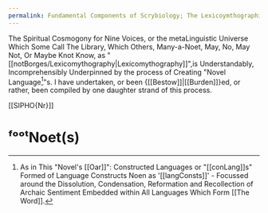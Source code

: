 ```yaml
---
permalink: Fundamental Components of Scrybiology; The Lexicoymthographic Field of misenacroLang Creation.
---
```


The Spiritual Cosmogony for Nine Voices, or the metaLinguistic Universe Which Some Call The Library, Which Others, Many-a-Noet, May, No, May Not, Or Maybe Knot Know, as "[[notBorges/Lexicomythography|Lexicomythography]]",is Understandably, Incomprehensibly Underpinned by the process of Creating "Novel Language[^n]"s. I have undertaken, or been {[[Bestow]]|[[Burden]]}ed, or rather, been compiled by one daughter strand of this process. 









[[SIPHO{Nr}]]
# ᶠᵒᵒᵗNoet(s)

[^n]: As in This "Novel's [[Oar]]": Constructed Languages or "[[conLang]]s" Formed of Language Constructs Noen as '[[langConsts]]' - Focussed around the Dissolution, Condensation, Reformation and Recollection of Archaic Sentiment Embedded within All Languages Which Form [[The Word]].